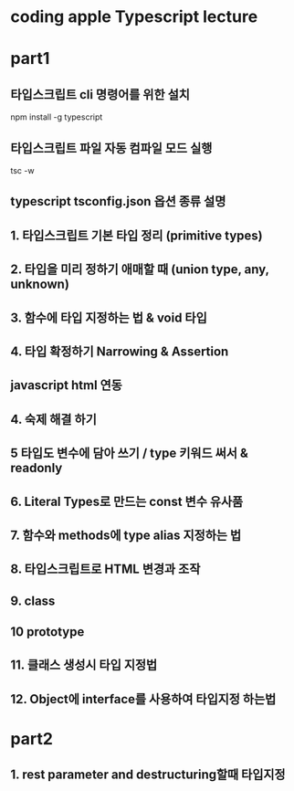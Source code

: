 # coding apple Typescript lecture

# part1

## 타입스크립트 cli 명령어를 위한 설치

npm install -g typescript

## 타입스크립트 파일 자동 컴파일 모드 실행

tsc -w

## typescript tsconfig.json 옵션 종류 설명

## 1. 타입스크립트 기본 타입 정리 (primitive types)

## 2. 타입을 미리 정하기 애매할 때 (union type, any, unknown)

## 3. 함수에 타입 지정하는 법 & void 타입

## 4. 타입 확정하기 Narrowing & Assertion

## javascript html 연동

## 4. 숙제 해결 하기

## 5 타입도 변수에 담아 쓰기 / type 키워드 써서 & readonly

## 6. Literal Types로 만드는 const 변수 유사품

## 7. 함수와 methods에 type alias 지정하는 법

## 8. 타입스크립트로 HTML 변경과 조작

## 9. class

## 10 prototype

## 11. 클래스 생성시 타입 지정법

## 12. Object에 interface를 사용하여 타입지정 하는법

# part2

## 1. rest parameter and destructuring할때 타입지정
